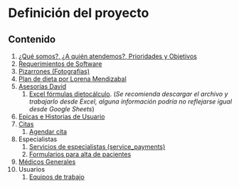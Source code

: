 # Definición del proyecto

## Contenido

1. [¿Qué somos?, ¿A quién atendemos?, Prioridades y Objetivos](./nosotros/nosotros.png)
2. [Requerimientos de Software](https://docs.google.com/document/d/1RmOMpKeZ9XW2bLhkbv60YhoURoQoVh6NG7p35GC2HfY/edit?tab=t.0#heading=h.ch0ua7wmgt2e)
3. [Pizarrones (Fotografías)](https://drive.google.com/drive/folders/1xzSU2FvYMJ0FUUQ61IK06SSVKvtlDxv4?hl=es)
4. [Plan de dieta por Lorena Mendizabal](https://drive.google.com/drive/folders/1xo10DQko5NIA4IcDTyH213Qk4CWEk86f?hl=es)
5. [Asesorías David](https://drive.google.com/drive/folders/1XLMn-3zAtnoJp-h9YuRxb90oBlFK3Xw3?hl=es)
   1. [Excel fórmulas dietocálculo](https://docs.google.com/spreadsheets/d/1s78fjfSze-kaOj6Tkxzc-PolM9R1wRvm/edit?gid=622333526#gid=622333526).
      (_Se recomienda descargar el archivo y trabajarlo desde Excel, alguna información podría no reflejarse igual desde Google Sheets_)
6. [Epicas e Historias de Usuario](./epics&UserStories.png)
7. [Citas](./citas.md)
   1. [Agendar cita](./agendarCita.png)
8. Especialistas
   1. [Servicios de especialistas (service_payments)](./specialists/servicios.png)
   2. [Formularios para alta de pacientes](./specialists/formulariosAltaPacientes.md)
9. [Médicos Generales](./medicosGenerales.md)
10. Usuarios
    1. [Equipos de trabajo](./users/teamworks.md)
